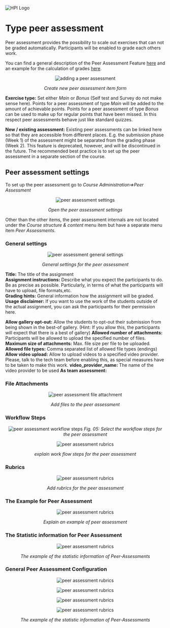 ![HPI Logo](../../../img/HPI_Logo.png)

# Type peer assessment
Peer assessment provides the possibility to scale out exercises that can not be graded automatically.
Participants will be enabled to grade each others work.

You can find a general description of the Peer Assessment Feature [here](https://open.hpi.de/pages/p_a)
and an example for the calculation of grades [here](https://open.hpi.de/pages/p_a_grading).  

<center>  

![adding a peer assessment](../../../img/05/peer_assessment.png)

*Create new peer assessment item form*
</center>

**Exercise type:** Set either *Main* or *Bonus* (Self test and Survey do not make sense here). 
Points for a peer assessment of type *Main* will be added to the amount of achievable points. Points for a peer assessment of type *Bonus* can be used to make up for regular points that have been missed. In this respect peer assessments behave just like standard quizzes. 

**New / existing assessment:** Existing peer assessments can be linked here so that they are accessible from different places. E.g. the submission phase (Week 1) of the assessment might be separated from the grading phase (Week 2). This feature is deprecated, however, and will be discontinued in the future. The recommended best practice is to set up the peer assessment in a separate section of the course.


## Peer assessment settings
To set up the peer assessment go to *Course Administration=>Peer Assessment* 

<center>

![peer assessment settings](../../../img/10/pa_settings.png)

*Open the peer assessment settings* 
</center>

Other than the other items, the peer assessment internals are not located under the *Course structure & content* menu item but have a separate menu item *Peer Assessments*. 

### General settings

<center>

![peer assessment general settings](../../../img/10/pa_general_settings.png)

*General settings for the peer assessment*
</center>

**Title:** The title of the assignment  
**Assignment instructions:** Describe what you expect the participants to do. Be as precise as possible. Particularly, in terms of what the participants will have to upload, file formats,etc.   
**Grading hints:** General information how the assignment will be graded.  
**Usage disclaimer:** If you want to use the work of the students outside of the actual assignment, you can ask the participants for their permission here.  

**Allow gallery opt-out:** Allow the students to opt-out their submission from being shown  in the best-of gallery. (Hint: If you allow this, the participants will expect that there is a best of gallery)
**Allowed number of attachments:** Participants will be allowed to upload the specified number of files.  
**Maximum size of attachments:** Max. file size per file to be uploaded.  
**Allowed file types:** Comma separated list of allowed file types (endings)
**Allow video upload:** Allow to upload videos to a specified video provider. Please, talk to the tech team before enabling this, as special measures have to be taken to make this work.
**video_provider_name:** The name of the video provider to be used 
**As team assessment:**


### File Attachments

<center>

![peer assessment file attachment](../../../img/10/pa_files.png)

*Add files to the peer assessment*
</center>

### Workflow Steps

<center>

![peer assessment workflow steps](../../../img/10/workflow_phases_peer_assessment.png)
*Fig. 05: Select the workflow steps for the peer assessment*
</center>

<center>

![peer assessment rubrics](../../../img/10/workflow_phases_peer_assessment2.png)

*explain work flow steps for the peer assessment*
</center>

### Rubrics

<center>

![peer assessment rubrics](../../../img/10/grading_rubric_peer_assessment.png)

*Add rubrics for the peer assessment*
</center>

### The Example for Peer Assessment

<center>

![peer assessment rubrics](../../../img/10/peer-assessment-explain.png)

*Explain an example of peer assessment*
</center>

### The Statistic information for Peer Assessment

<center>

![peer assessment rubrics](../../../img/10/peer_Assessment_1.png)

*The example of the statistic information of Peer-Assessments* 
</center>

### General Peer Assessment Configuration

<center>

![peer assessment rubrics](../../../img/10/peer_Assessment_2.png)

![peer assessment rubrics](../../../img/10/peer_assessment_3.png)

![peer assessment rubrics](../../../img/10/peer_assessment_5.png)

![peer assessment rubrics](../../../img/10/peer_assessment_6.png)

*The example of the statistic information of Peer-Assessments* 
</center>
